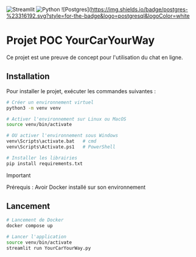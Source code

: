 ![Streamlit](https://img.shields.io/badge/Streamlit-%23FE4B4B.svg?style=for-the-badge&logo=streamlit&logoColor=white)
![Python](https://img.shields.io/badge/python-3670A0?style=for-the-badge&logo=python&logoColor=ffdd54)
![Postgres](https://img.shields.io/badge/postgres-%23316192.svg?style=for-the-badge&logo=postgresql&logoColor=white

# Projet POC YourCarYourWay

Ce projet est une preuve de concept pour l'utilisation du chat en ligne.

## Installation

Pour installer le projet, exécuter les commandes suivantes :

```bash
# Créer un environnement virtuel
python3 -m venv venv

# Activer l'environnement sur Linux ou MacOS
source venv/bin/activate

# OU activer l'environnement sous Windows
venv\Scripts\activate.bat   # cmd
venv\Scripts\Activate.ps1   # PowerShell

# Installer les librairies
pip install requirements.txt
```

> [!IMPORTANT]
> Prérequis :
> Avoir Docker installé sur son environnement

## Lancement

```bash
# Lancement de Docker
docker compose up
```

```bash
# Lancer l'application
source venv/bin/activate
streamlit run YourCarYourWay.py
```